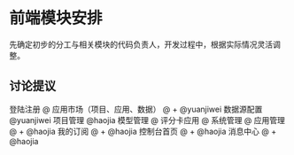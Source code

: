 # 前端模块安排

先确定初步的分工与相关模块的代码负责人，开发过程中，根据实际情况灵活调整。

## 讨论提议

登陆注册 @
应用市场（项目、应用、数据） @ + @yuanjiwei
数据源配置 @yuanjiwei
项目管理 @haojia
模型管理 @
评分卡应用 @
系统管理 @
应用管理 @ + @haojia 
我的订阅 @ + @haojia
控制台首页 @ + @haojia
消息中心 @ + @haojia
